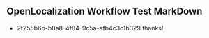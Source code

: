 ## OpenLocalization Workflow Test MarkDown
* 2f255b6b-b8a8-4f84-9c5a-afb4c3c1b329 thanks!

<!--HONumber=Aug16_HO4-->


